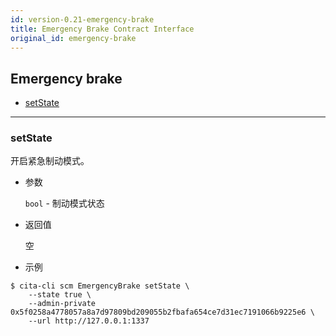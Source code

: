 ```yaml
---
id: version-0.21-emergency-brake
title: Emergency Brake Contract Interface
original_id: emergency-brake
---
```



<h2 class="hover-list">Emergency brake</h2>

* [setState](#setState)

* * *

### setState

开启紧急制动模式。

* 参数
    
    `bool` - 制动模式状态

* 返回值
    
    空

* 示例

```shell
$ cita-cli scm EmergencyBrake setState \
    --state true \
    --admin-private 0x5f0258a4778057a8a7d97809bd209055b2fbafa654ce7d31ec7191066b9225e6 \
    --url http://127.0.0.1:1337
```